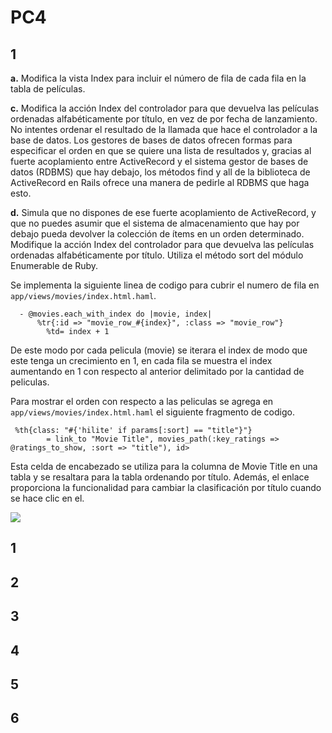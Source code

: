 # PC4

## 1

**a.** Modifica la vista Index para incluir el número de fila de cada fila en la tabla de películas.

**c.** Modifica la acción Index del controlador para que devuelva las películas ordenadas alfabéticamente por título, en vez de por fecha de lanzamiento. No intentes ordenar el resultado de la llamada que hace el controlador a la base de datos. Los gestores de bases de datos ofrecen formas para especificar el orden en que se quiere una lista de resultados y, gracias al fuerte acoplamiento entre ActiveRecord y el sistema gestor de bases de datos (RDBMS) que hay debajo, los métodos find y all de la biblioteca de ActiveRecord en Rails ofrece una manera de pedirle al RDBMS que haga esto.
        
**d.** Simula que no dispones de ese fuerte acoplamiento de ActiveRecord, y que no puedes asumir que el sistema de almacenamiento que hay por debajo pueda devolver la colección de ítems en un orden determinado. Modifique la acción Index del controlador para que devuelva las películas ordenadas alfabéticamente por título. Utiliza el método sort del módulo Enumerable de Ruby.

Se implementa la siguiente linea de codigo para cubrir el numero de fila en `app/views/movies/index.html.haml`.
```haml
  - @movies.each_with_index do |movie, index|
      %tr{:id => "movie_row_#{index}", :class => "movie_row"}
        %td= index + 1
```
De este modo por cada pelicula (movie) se iterara el index de modo que este tenga un crecimiento en 1, en cada fila se muestra el index aumentando en 1 con respecto al anterior delimitado por la cantidad de peliculas.

Para mostrar el orden con respecto a las peliculas se agrega en `app/views/movies/index.html.haml` el siguiente fragmento de codigo.

```haml
 %th{class: "#{'hilite' if params[:sort] == "title"}"}
        = link_to "Movie Title", movies_path(:key_ratings => @ratings_to_show, :sort => "title"), id>
```
Esta celda de encabezado se utiliza para la columna de Movie Title en una tabla y se resaltara para la tabla ordenando por título. Además, el enlace proporciona la funcionalidad para cambiar la clasificación por título cuando se hace clic en el.

![](https://github.com/Kinartb/PC4/blob/main/imagenes/pc41.png)

## 1

## 2

## 3

## 4

## 5

## 6
